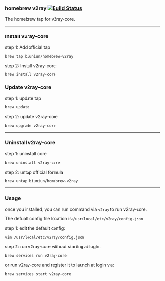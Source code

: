 ### homebrew v2ray  [![Build Status](https://travis-ci.org/v2ray/homebrew-v2ray.svg?branch=master)](https://travis-ci.org/v2ray/homebrew-v2ray)


The homebrew tap for v2ray-core.


------


### Install v2ray-core


step 1: Add official tap

```bash
brew tap biuniun/homebrew-v2ray
```

step 2: Install v2ray-core:

```bash
brew install v2ray-core
```

### Update v2ray-core

step 1: update tap

```bash
brew update
```

step 2: update v2ray-core

```bash
brew upgrade v2ray-core
```

------

### Uninstall v2ray-core

step 1: uninstall core

```bash
brew uninstall v2ray-core
```

step 2: untap official formula

```bash
brew untap biuniun/homebrew-v2ray
```

------

### Usage

once you installed, you can run command via `v2ray` to run v2ray-core.

The defualt config file location is:`/usr/local/etc/v2ray/config.json`

step 1: edit the default config:

```bash
vim /usr/local/etc/v2ray/config.json
```

step 2: run v2ray-core without starting at login.

```bash
brew services run v2ray-core
```

or run v2ray-core and register it to launch at login via:

```bash
brew services start v2ray-core
```




